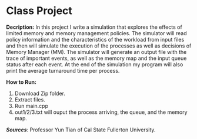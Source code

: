 # Class Project

**Decription:**
  In this project I write a simulation that explores the effects of limited
  memory and memory management policies. The simulator will read policy information and the
  characteristics of the workload from input files and then will simulate the execution of the
  processes as well as decisions of Memory Manager (MM). The simulator will generate an output
  file with the trace of important events, as well as the memory map and the input queue status after
  each event. At the end of the simulation my program will also print the average turnaround time
  per process.
  
**How to Run:**
  1. Download Zip folder.
  2. Extract files.
  3. Run main.cpp
  4. out1/2/3.txt will ouput the process arriving, the queue, and the memory map.
  
***Sources***: Professor Yun Tian of Cal State Fullerton University.
